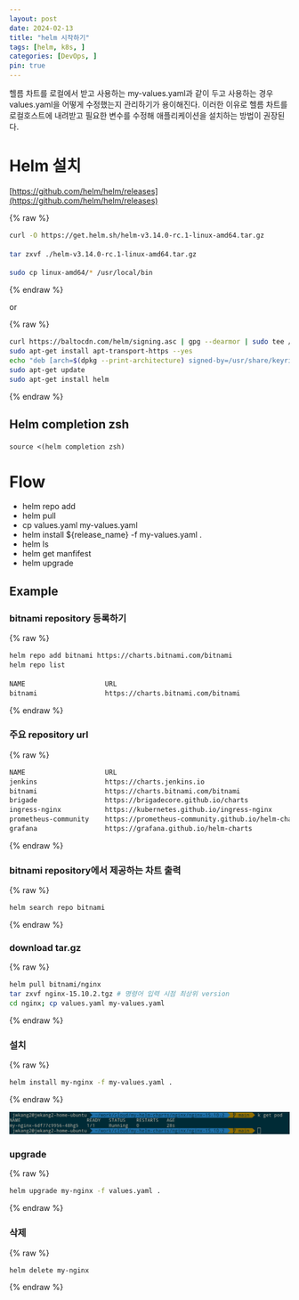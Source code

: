 ```yaml
---
layout: post
date: 2024-02-13
title: "helm 시작하기"
tags: [helm, k8s, ]
categories: [DevOps, ]
pin: true
---
```



헬름 차트를 로컬에서 받고 사용하는 my-values.yaml과 같이 두고 사용하는 경우 values.yaml을 어떻게 수정했는지 관리하기가 용이해진다. 이러한 이유로 헬름 차트를 로컬호스트에 내려받고 필요한 변수를 수정해 애플리케이션을 설치하는 방법이 권장된다.


# Helm 설치


[https://github.com/helm/helm/releases](https://github.com/helm/helm/releases)


{% raw %}
```bash
curl -O https://get.helm.sh/helm-v3.14.0-rc.1-linux-amd64.tar.gz

tar zxvf ./helm-v3.14.0-rc.1-linux-amd64.tar.gz

sudo cp linux-amd64/* /usr/local/bin
```
{% endraw %}


or


{% raw %}
```bash
curl https://baltocdn.com/helm/signing.asc | gpg --dearmor | sudo tee /usr/share/keyrings/helm.gpg > /dev/null
sudo apt-get install apt-transport-https --yes
echo "deb [arch=$(dpkg --print-architecture) signed-by=/usr/share/keyrings/helm.gpg] https://baltocdn.com/helm/stable/debian/ all main" | sudo tee /etc/apt/sources.list.d/helm-stable-debian.list
sudo apt-get update
sudo apt-get install helm
```
{% endraw %}


## Helm completion zsh


`source <(helm completion zsh)`


# Flow

- helm repo add
- helm pull
- cp values.yaml my-values.yaml
- helm install ${release_name} -f my-values.yaml .
- helm ls
- helm get manfifest
- helm upgrade

## Example


### bitnami repository 등록하기


{% raw %}
```bash
helm repo add bitnami https://charts.bitnami.com/bitnami
helm repo list

NAME                	URL                                                               
bitnami             	https://charts.bitnami.com/bitnami
```
{% endraw %}


### 주요 repository url


{% raw %}
```bash
NAME                	URL                                               
jenkins             	https://charts.jenkins.io                         
bitnami             	https://charts.bitnami.com/bitnami                
brigade             	https://brigadecore.github.io/charts              
ingress-nginx       	https://kubernetes.github.io/ingress-nginx        
prometheus-community	https://prometheus-community.github.io/helm-charts
grafana             	https://grafana.github.io/helm-charts
```
{% endraw %}


### bitnami repository에서 제공하는 차트 출력


{% raw %}
```bash
helm search repo bitnami
```
{% endraw %}


### download tar.gz


{% raw %}
```bash
helm pull bitnami/nginx
tar zxvf nginx-15.10.2.tgz # 명령어 입력 시점 최상위 version
cd nginx; cp values.yaml my-values.yaml
```
{% endraw %}


### 설치


{% raw %}
```bash
helm install my-nginx -f my-values.yaml .
```
{% endraw %}


![0](/assets/img/2024-02-13-helm-시작하기.md/0.png)


### upgrade


{% raw %}
```bash
helm upgrade my-nginx -f values.yaml .
```
{% endraw %}


### 삭제


{% raw %}
```bash
helm delete my-nginx
```
{% endraw %}

